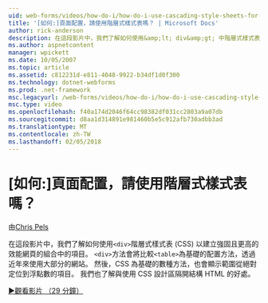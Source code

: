 ```yaml
---
uid: web-forms/videos/how-do-i/how-do-i-use-cascading-style-sheets-for-web-page-layout
title: '[如何:]頁面配置，請使用階層式樣式表嗎？ | Microsoft Docs'
author: rick-anderson
description: 在這段影片中，我們了解如何使用&amp;lt; div&amp;gt; 中階層式樣式表 (CSS) 來建立 web p 強固且更高的效能結合項目...
ms.author: aspnetcontent
manager: wpickett
ms.date: 10/05/2007
ms.topic: article
ms.assetid: c812231d-e811-4048-9922-b34df1d0f300
ms.technology: dotnet-webforms
ms.prod: .net-framework
msc.legacyurl: /web-forms/videos/how-do-i/how-do-i-use-cascading-style-sheets-for-web-page-layout
msc.type: video
ms.openlocfilehash: f40a174d2046f64cc98382df031cc2803a9a07db
ms.sourcegitcommit: d8aa1d314891e981460b5e5c912afb730adbb3ad
ms.translationtype: MT
ms.contentlocale: zh-TW
ms.lasthandoff: 02/05/2018
---
```

<a name="how-do-i-use-cascading-style-sheets-for-web-page-layout"></a>[如何:]頁面配置，請使用階層式樣式表嗎？
====================
由[Chris Pels](https://twitter.com/chrispels)

在這段影片中，我們了解如何使用`<div>`階層式樣式表 (CSS) 以建立強固且更高的效能網頁的組合中的項目。 `<div>`方法會將比較`<table>`為基礎的配置方法，透過近年來使用大部分的網站。 然後，CSS 為基礎的數種方法，也會顯示範圍從絕對定位到浮點數的項目。 我們也了解與使用 CSS 設計區隔開結構 HTML 的好處。

[&#9654;觀看影片 （29 分鐘）](https://channel9.msdn.com/Blogs/ASP-NET-Site-Videos/how-do-i-use-cascading-style-sheets-for-web-page-layout)
